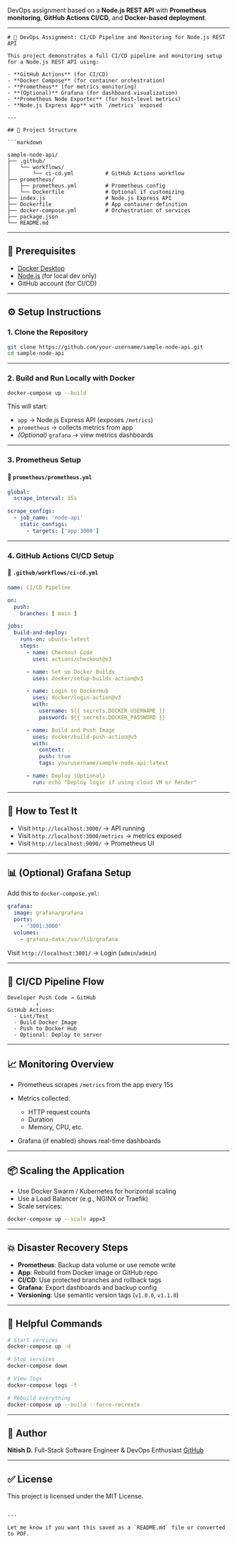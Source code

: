 DevOps assignment based on a **Node.js REST API** with **Prometheus monitoring**, **GitHub Actions CI/CD**, and **Docker-based deployment**.

---

```
# 🚀 DevOps Assignment: CI/CD Pipeline and Monitoring for Node.js REST API

This project demonstrates a full CI/CD pipeline and monitoring setup for a Node.js REST API using:

- **GitHub Actions** (for CI/CD)
- **Docker Compose** (for container orchestration)
- **Prometheus** (for metrics monitoring)
- **(Optional)** Grafana (for dashboard visualization)
- **Prometheus Node Exporter** (for host-level metrics)
- **Node.js Express App** with `/metrics` exposed

---

## 📁 Project Structure

```markdown

sample-node-api/
├── .github/
│   └── workflows/
│       └── ci-cd.yml          # GitHub Actions workflow
├── prometheus/
│   ├── prometheus.yml         # Prometheus config
│   └── Dockerfile             # Optional if customizing
├── index.js                   # Node.js Express API
├── Dockerfile                 # App container definition
├── docker-compose.yml         # Orchestration of services
├── package.json
└── README.md

````

---

## 📌 Prerequisites

- [Docker Desktop](https://www.docker.com/products/docker-desktop/)
- [Node.js](https://nodejs.org/) (for local dev only)
- GitHub account (for CI/CD)

---

## ⚙️ Setup Instructions

### 1. Clone the Repository

```bash
git clone https://github.com/your-username/sample-node-api.git
cd sample-node-api
````

---

### 2. Build and Run Locally with Docker

```bash
docker-compose up --build
```

This will start:

* `app` → Node.js Express API (exposes `/metrics`)
* `prometheus` → collects metrics from app
* *(Optional)* `grafana` → view metrics dashboards

---

### 3. Prometheus Setup

#### 📁 `prometheus/prometheus.yml`

```yaml
global:
  scrape_interval: 15s

scrape_configs:
  - job_name: 'node-api'
    static_configs:
      - targets: ['app:3000']
```

---

### 4. GitHub Actions CI/CD Setup

#### 📁 `.github/workflows/ci-cd.yml`

```yaml
name: CI/CD Pipeline

on:
  push:
    branches: [ main ]

jobs:
  build-and-deploy:
    runs-on: ubuntu-latest
    steps:
      - name: Checkout Code
        uses: actions/checkout@v3

      - name: Set up Docker Buildx
        uses: docker/setup-buildx-action@v3

      - name: Login to DockerHub
        uses: docker/login-action@v3
        with:
          username: ${{ secrets.DOCKER_USERNAME }}
          password: ${{ secrets.DOCKER_PASSWORD }}

      - name: Build and Push Image
        uses: docker/build-push-action@v5
        with:
          context: .
          push: true
          tags: yourusername/sample-node-api:latest

      - name: Deploy (Optional)
        run: echo "Deploy logic if using cloud VM or Render"
```

---

## 🧪 How to Test It

* Visit `http://localhost:3000/` → API running
* Visit `http://localhost:3000/metrics` → metrics exposed
* Visit `http://localhost:9090/` → Prometheus UI

---

## 📊 (Optional) Grafana Setup

Add this to `docker-compose.yml`:

```yaml
grafana:
  image: grafana/grafana
  ports:
    - "3001:3000"
  volumes:
    - grafana-data:/var/lib/grafana
```

Visit `http://localhost:3001/` → Login (`admin`/`admin`)

---

## 🔁 CI/CD Pipeline Flow

```text
Developer Push Code → GitHub
         ↓
GitHub Actions:
  - Lint/Test
  - Build Docker Image
  - Push to Docker Hub
  - Optional: Deploy to server
```

---

## 📈 Monitoring Overview

* Prometheus scrapes `/metrics` from the app every 15s
* Metrics collected:

  * HTTP request counts
  * Duration
  * Memory, CPU, etc.
* Grafana (if enabled) shows real-time dashboards

---

## 📦 Scaling the Application

* Use Docker Swarm / Kubernetes for horizontal scaling
* Use a Load Balancer (e.g., NGINX or Traefik)
* Scale services:

```bash
docker-compose up --scale app=3
```

---

## 💥 Disaster Recovery Steps

* **Prometheus**: Backup data volume or use remote write
* **App**: Rebuild from Docker image or GitHub repo
* **CI/CD**: Use protected branches and rollback tags
* **Grafana**: Export dashboards and backup config
* **Versioning**: Use semantic version tags (`v1.0.0`, `v1.1.0`)

---

## 🧠 Helpful Commands

```bash
# Start services
docker-compose up -d

# Stop services
docker-compose down

# View logs
docker-compose logs -f

# Rebuild everything
docker-compose up --build --force-recreate
```

---

## 🙌 Author

**Nitish D.**
Full-Stack Software Engineer & DevOps Enthusiast
[GitHub](https://github.com/dnitish07)

---

## ✅ License

This project is licensed under the MIT License.

```

---

Let me know if you want this saved as a `README.md` file or converted to PDF.
```
